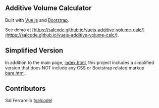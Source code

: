 ## Additive Volume Calculator

Built with [Vue.js](https://vuejs.org/) and [Bootstrap](https://getbootstrap.com/).

See demo at [https://salcode.github.io/vuejs-additive-volume-calc/](https://salcode.github.io/vuejs-additive-volume-calc/).

## Simplified Version

In addition to the main page, [index.html](https://github.com/salcode/vuejs-additive-volume-calc/blob/master/index.html),
this project includes a simplified version that does NOT include any CSS or Bootstrap related markup
[bare.html](https://github.com/salcode/vuejs-additive-volume-calc/blob/master/bare.html).

## Contributors

Sal Ferrarello ([salcode](https://github.com/salcode/))



